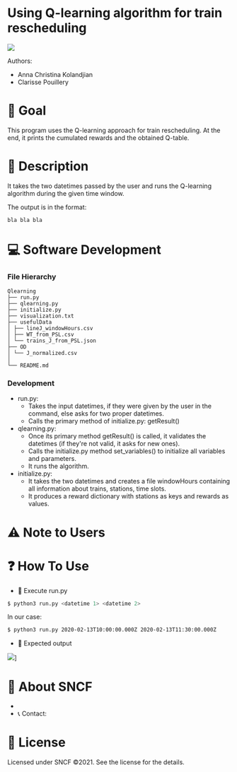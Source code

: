 # Using Q-learning algorithm for train rescheduling

[![](./img/logo.png)](https://)

Authors:
 - Anna Christina Kolandjian
 - Clarisse Pouillery
 
# 🎯 Goal
This program uses the Q-learning approach for train rescheduling. 
At the end, it prints the cumulated rewards and the obtained Q-table.

# 📝 Description 
It takes the two datetimes passed by the user and runs the Q-learning
algorithm during the given time window.


The output is in the format:

```bash
bla bla bla
```

# 💻 Software Development
### File Hierarchy
```
Qlearning
├── run.py
├── qlearning.py
├── initialize.py
├── visualization.txt
├── usefulData
│ ├── lineJ_windowHours.csv
│ ├── WT_from_PSL.csv
│ └── trains_J_from_PSL.json
├── OD
│ └── J_normalized.csv
│ 
└── README.md
```
### Development

- run.py: 
   - Takes the input datetimes, if they were given by the user in the command, else asks for two proper datetimes.
   - Calls the primary method of initialize.py: getResult() 
- qlearning.py:
   - Once its primary method getResult() is called, it validates the datetimes (if they're not valid, it asks for new ones).
   - Calls the initialize.py method set_variables() to initialize all variables and parameters.
   - It runs the algorithm.
- initialize.py:
   - It takes the two datetimes and creates a file windowHours containing all information about trains, stations, time slots.
   - It produces a reward dictionary with stations as keys and rewards as values.

# ⚠️ Note to Users


# ❓ How To Use

* 🏃 Execute run.py
```bash
$ python3 run.py <datetime 1> <datetime 2>
```
In our case:
```bash
$ python3 run.py 2020-02-13T10:00:00.000Z 2020-02-13T11:30:00.000Z
```
* 🏁 Expected output

![](./img/expected-output.png)]

# 📙 About SNCF
- 
- 📞 Contact:


# 📃 License

Licensed under SNCF ©2021. See the license for the details.
